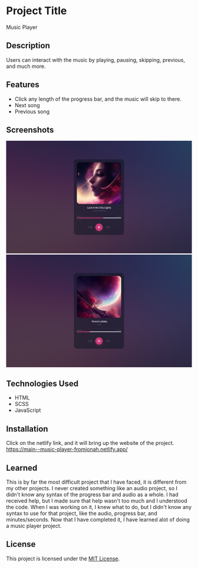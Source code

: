 # Project Title

Music Player

## Description

Users can interact with the music by playing, pausing, skipping, previous, and much more.

## Features

- Click any length of the progress bar, and the music will skip to there. 
- Next song
- Previous song

## Screenshots

<img src="images/song 1.jpg">
<img src="images/song 2.jpeg">

## Technologies Used

- HTML
- SCSS
- JavaScript

## Installation

Click on the netlify link, and it will bring up the website of the project. https://main--music-player-fromjonah.netlify.app/

## Learned

This is by far the most difficult project that I have faced, it is different from my other projects. I never created something like an audio project, so I didn't know any syntax of the progress bar and audio as a whole. I had received help, but I made sure that help wasn't too much and I understood the code. When I was working on it, I knew what to do, but I didn't know any syntax to use for that project, like the audio, progress bar, and minutes/seconds. Now that I have completed it, I have learned alot of doing a music player project.

## License

This project is licensed under the [MIT License](LICENSE).